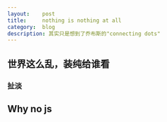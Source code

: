 ```yaml
---
layout:    post
title:     nothing is nothing at all
category:  blog
description: 其实只是想到了乔布斯的"connecting dots"
---
```


## 世界这么乱，装纯给谁看

### 扯淡

## Why no js